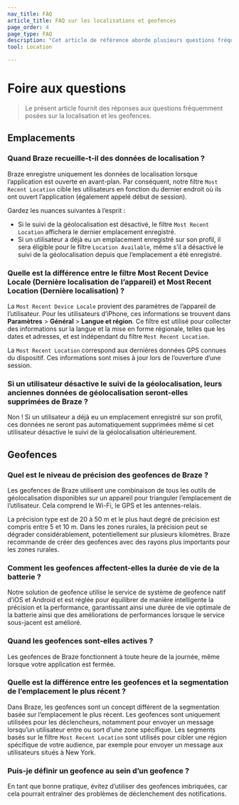 ```yaml
---
nav_title: FAQ
article_title: FAQ sur les localisations et geofences
page_order: 4
page_type: FAQ
description: "Cet article de référence aborde plusieurs questions fréquemment posées sur l’utilisation des geofences."
tool: Location

---
```


# Foire aux questions

> Le présent article fournit des réponses aux questions fréquemment posées sur la localisation et les geofences.

## Emplacements

### Quand Braze recueille-t-il des données de localisation ?

Braze enregistre uniquement les données de localisation lorsque l’application est ouverte en avant-plan. Par conséquent, notre filtre `Most Recent Location` cible les utilisateurs en fonction du dernier endroit où ils ont ouvert l’application (également appelé début de session). 

Gardez les nuances suivantes à l’esprit :

- Si le suivi de la géolocalisation est désactivé, le filtre `Most Recent Location` affichera le dernier emplacement enregistré.
- Si un utilisateur a déjà eu un emplacement enregistré sur son profil, il sera éligible pour le filtre `Location Available`, même s’il a désactivé le suivi de la géolocalisation depuis que l’emplacement a été enregistré.

### Quelle est la différence entre le filtre Most Recent Device Locale (Dernière localisation de l’appareil) et Most Recent Location (Dernière localisation) ?

La `Most Recent Device Locale` provient des paramètres de l’appareil de l’utilisateur. Pour les utilisateurs d’iPhone, ces informations se trouvent dans **Paramètres** > **Général** > **Langue et région**. Ce filtre est utilisé pour collecter des informations sur la langue et la mise en forme régionale, telles que les dates et adresses, et est indépendant du filtre `Most Recent Location`.

La `Most Recent Location` correspond aux dernières données GPS connues du dispositif. Ces informations sont mises à jour lors de l’ouverture d’une session.

### Si un utilisateur désactive le suivi de la géolocalisation, leurs anciennes données de géolocalisation seront-elles supprimées de Braze ?

Non ! Si un utilisateur a déjà eu un emplacement enregistré sur son profil, ces données ne seront pas automatiquement supprimées même si cet utilisateur désactive le suivi de la géolocalisation ultérieurement.

## Geofences

### Quel est le niveau de précision des geofences de Braze ?

Les geofences de Braze utilisent une combinaison de tous les outils de géolocalisation disponibles sur un appareil pour trianguler l’emplacement de l’utilisateur. Cela comprend le Wi-Fi, le GPS et les antennes-relais.

La précision type est de 20 à 50 m et le plus haut degré de précision est compris entre 5 et 10 m. Dans les zones rurales, la précision peut se dégrader considérablement, potentiellement sur plusieurs kilomètres. Braze recommande de créer des geofences avec des rayons plus importants pour les zones rurales.

### Comment les geofences affectent-elles la durée de vie de la batterie ?

Notre solution de geofence utilise le service de système de geofence natif d’iOS et Android et est réglée pour équilibrer de manière intelligente la précision et la performance, garantissant ainsi une durée de vie optimale de la batterie ainsi que des améliorations de performances lorsque le service sous-jacent est amélioré.

### Quand les geofences sont-elles actives ?

Les geofences de Braze fonctionnent à toute heure de la journée, même lorsque votre application est fermée.

### Quelle est la différence entre les geofences et la segmentation de l’emplacement le plus récent ?

Dans Braze, les geofences sont un concept différent de la segmentation basée sur l’emplacement le plus récent. Les geofences sont uniquement utilisées pour les déclencheurs, notamment pour envoyer un message lorsqu’un utilisateur entre ou sort d’une zone spécifique. Les segments basés sur le filtre `Most Recent Location` sont utilisés pour cibler une région spécifique de votre audience, par exemple pour envoyer un message aux utilisateurs situés à New York.

### Puis-je définir un geofence au sein d’un geofence ?

En tant que bonne pratique, évitez d’utiliser des geofences imbriquées, car cela pourrait entraîner des problèmes de déclenchement des notifications.

[3]: https://developers.google.com/android/reference/com/google/android/gms/location/package-summary
[4]: https://developer.apple.com/library/content/documentation/UserExperience/Conceptual/LocationAwarenessPG/RegionMonitoring/RegionMonitoring.html
